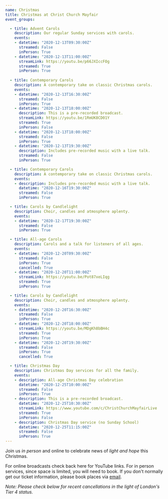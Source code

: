 ```yaml
---
name: Christmas
title: Christmas at Christ Church Mayfair
event_groups:

  - title: Advent Carols
    description: Our regular Sunday services with carols.
    events:
    - datetime: "2020-12-13T09:30:00Z"
      streamed: False
      inPerson: True
    - datetime: "2020-12-13T11:00:00Z"
      streamLink: https://youtu.be/p66JXIccFOg
      streamed: True
      inPerson: True
  
  - title: Contemporary Carols
    description: A contemporary take on classic Christmas carols.
    events:
    - datetime: "2020-12-13T16:30:00Z"
      streamed: False
      inPerson: True
    - datetime: "2020-12-13T18:00:00Z"
      description: This is a pre-recorded broadcast.
      streamLink: https://youtu.be/1RmUK8CD01Y
      streamed: True
      inPerson: False
    - datetime: "2020-12-13T18:00:00Z"
      streamed: False
      inPerson: True
    - datetime: "2020-12-13T19:30:00Z"
      description: Includes pre-recorded music with a live talk.
      streamed: False
      inPerson: True

  - title: Contemporary Carols
    description: A contemporary take on classic Christmas carols.
    events:
    - description: Includes pre-recorded music with a live talk.
      datetime: "2020-12-16T19:30:00Z"
      streamed: False
      inPerson: True

  - title: Carols by Candlelight
    description: Choir, candles and atmosphere aplenty.
    events:
    - datetime: "2020-12-17T19:30:00Z"
      streamed: False
      inPerson: True

  - title: All-age Carols
    description: Carols and a talk for listeners of all ages.
    events:
    - datetime: "2020-12-20T09:30:00Z"
      streamed: False
      inPerson: True
      cancelled: True
    - datetime: "2020-12-20T11:00:00Z"
      streamLink: https://youtu.be/Pot87xeLIqg
      streamed: True
      inPerson: True

  - title: Carols by Candlelight
    description: Choir, candles and atmosphere aplenty.
    events:
    - datetime: "2020-12-20T16:30:00Z"
      streamed: False
      inPerson: True
    - datetime: "2020-12-20T18:00:00Z"
      streamLink: https://youtu.be/MDgKh8bBH4c
      streamed: True
      inPerson: True
    - datetime: "2020-12-20T19:30:00Z"
      streamed: False
      inPerson: True
      cancelled: True

  - title: Christmas Day
    description: Christmas Day services for all the family.
    events:
    - description: All-age Christmas Day celebration
      datetime: "2020-12-25T10:00:00Z"
      streamed: False
      inPerson: True
    - description: This is a pre-recorded broadcast.
      datetime: "2020-12-25T10:30:00Z"
      streamLink: https://www.youtube.com/c/ChristChurchMayfairLive
      streamed: True
      inPerson: False
    - description: Christmas Day service (no Sunday School)
      datetime: "2020-12-25T11:15:00Z"
      streamed: False
      inPerson: True
---
```

Join us *in person* and online to celebrate news of *light and hope* this Christmas.

For online broadcasts check back here for YouTube links. 
For in person services, since space is limited, you will need to book. If you don't normally get our ticket information, please book places via [email](mailto:peter.balsdon@christchurchmayfair.org).

*Note: Please check below for recent cancellations in the light of London's Tier 4 status.*
